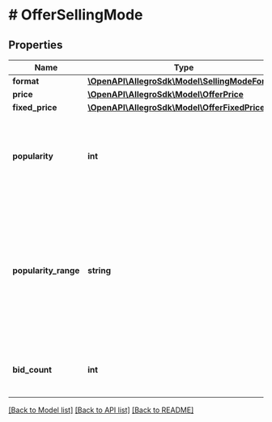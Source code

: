 # # OfferSellingMode

## Properties

Name | Type | Description | Notes
------------ | ------------- | ------------- | -------------
**format** | [**\OpenAPI\AllegroSdk\Model\SellingModeFormat**](SellingModeFormat.md) |  | [optional]
**price** | [**\OpenAPI\AllegroSdk\Model\OfferPrice**](OfferPrice.md) |  | [optional]
**fixed_price** | [**\OpenAPI\AllegroSdk\Model\OfferFixedPrice**](OfferFixedPrice.md) |  | [optional]
**popularity** | **int** | Lower bound of popularity range of the offer for *BUY_NOW* selling format. | [optional]
**popularity_range** | **string** | Popularity ranges of the offer for *BUY_NOW* selling format. Possible values: 0, [1-5], [6-10], [11-20], [21-50], [51-100] and [101+] | [optional]
**bid_count** | **int** | Number of bidders for *AUCTION* selling format. | [optional]

[[Back to Model list]](../../README.md#models) [[Back to API list]](../../README.md#endpoints) [[Back to README]](../../README.md)
